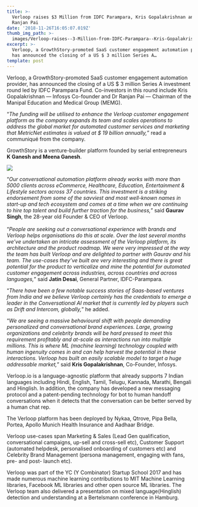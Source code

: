 ```yaml
---
title: >-
  Verloop raises $3 Million from IDFC Parampara, Kris Gopalakrishnan and Dr
  Ranjan Pai
date: '2018-11-26T16:05:07.019Z'
thumb_img_path: >-
  images/Verloop-raises--3-Million-from-IDFC-Parampara--Kris-Gopalakrishnan-and-Dr-Ranjan-Pai/1*xFiux5t3p2Zf88KqQEGVwg.jpeg
excerpt: >-
  Verloop, a GrowthStory-promoted SaaS customer engagement automation provider,
  has announced the closing of a US $ 3 million Series A…
template: post
---
```

Verloop, a GrowthStory-promoted SaaS customer engagement automation provider, has announced the closing of a US $ 3 million Series A investment round led by IDFC Parampara Fund. Co-investors in this round include Kris Gopalakrishnan — Infosys Co-founder and Dr Ranjan Pai — Chairman of the Manipal Education and Medical Group (MEMG).

“*The funding will be utilised to enhance the Verloop customer engagement platform as the company expands its team and scales operations to address the global market for automated customer services and marketing that MetricNet estimates is valued at $ 19 billion annually,*” read a communiqué from the company.

GrowthStory is a venture-builder platform founded by serial entrepreneurs **K Ganesh and Meena Ganesh**.

![](/images/Verloop-raises--3-Million-from-IDFC-Parampara--Kris-Gopalakrishnan-and-Dr-Ranjan-Pai/1*xFiux5t3p2Zf88KqQEGVwg.jpeg)

“*Our conversational automation platform already works with more than 5000 clients across eCommerce, Healthcare, Education, Entertainment & Lifestyle sectors across 37 countries. This investment is a striking endorsement from some of the savviest and most well-known names in start-up and tech ecosystem and comes at a time when we are continuing to hire top talent and build further traction for the business,*” said **Gaurav Singh**, the 28-year old Founder & CEO of Verloop.  
   
“*People are seeking out a conversational experience with brands and Verloop helps organisations do this at scale. Over the last several months we’ve undertaken an intricate assessment of the Verloop platform, its architecture and the product roadmap. We were very impressed at the way the team has built Verloop and are delighted to partner with Gaurav and his team. The use-cases they’ve built are very interesting and there is great potential for the product to verticalize and mine the potential for automated customer engagement across industries, across countries and across languages,*” said **Jatin Desai**, General Partner, IDFC-Parampara.

“*There have been a few notable success stories of Saas-based ventures from India and we believe Verloop certainly has the credentials to emerge a leader in the Conversational AI market that is currently led by players such as Drift and Intercom, globally,*” he added.

“*We are seeing a massive behavioural shift with people demanding personalized and conversational brand experiences. Large, growing organizations and celebrity brands will be hard pressed to meet this requirement profitably and at-scale as interactions run into multiple millions. This is where ML (machine learning) technology coupled with human ingenuity comes in and can help harvest the potential in these interactions. Verloop has built an easily scalable model to target a huge addressable market,*” said **Kris Gopalakrishnan**, Co-Founder, Infosys.

Verloop.io is a language-agnostic platform that already supports 7 Indian languages including Hindi, English, Tamil, Telugu, Kannada, Marathi, Bengali and Hinglish. In addition, the company has developed a new messaging protocol and a patent-pending technology for bot to human handoff conversations when it detects that the conversation can be better served by a human chat rep.

The Verloop platform has been deployed by Nykaa, Qtrove, Pipa Bella, Portea, Apollo Munich Health Insurance and Aadhaar Bridge.

Verloop use-cases span Marketing & Sales (Lead Gen qualification, conversational campaigns, up-sell and cross-sell etc), Customer Support (automated helpdesk, personalised onboarding of customers etc) and Celebrity Brand Management (persona management, engaging with fans, pre- and post- launch etc).

Verloop was part of the YC (Y Combinator) Startup School 2017 and has made numerous machine learning contributions to MIT Machine Learning libraries, Facebook ML libraries and other open source ML libraries. The Verloop team also delivered a presentation on mixed language(Hinglish) detection and understanding at a Bertelsmann conference in Hamburg.
